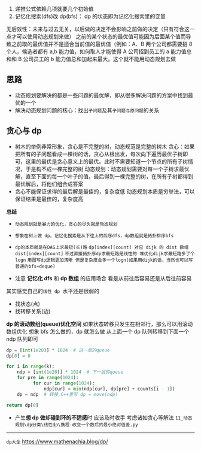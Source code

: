 1. 递推公式依赖几项就要几个初始值
2. 记忆化搜索(dfs)改 dp(bfs)：
   dp 的状态即为记忆化搜索里的变量

无后效性：未来与过去无关，以后做的决定不会影响之前做的决定（只有符合这一点才可以使用动态规划来做）
之前的某个状态的最优值可能因为后面某个值而导致之前取的最优值并不是适合当前值的最优值（例如：A、B 两个公司都需要招 8 个人，候选者都有 a,b 能力值，如何取人才能使得 A 公司招到员工的 a 能力值总和和 B 公司员工的 b 能力值总和加起来最大。这个就不能用动态规划去做

## 思路

- 动态规划要解决的都是一些问题的最优解，即从很多解决问题的方案中找到最优的一个
- 解决动态规划问题的核心：找出`子问题`及其`子问题与原问题`的关系

## 贪心与 dp

- 树木的举例非常形象，贪心是不完整的树，动态规范是完整的树木
  贪心：如果把所有的子问题看成一棵树的话，贪心从根出发，每次向下遍历最优子树即可，这里的最优是贪心意义上的最优。此时不需要知道一个节点的所有子树情况，于是构不成一棵完整的树
  动态规划：动态规划需要对每一个子树求最优解，直至下面的每一个叶子的值，最后得到一棵完整的树，在所有子树都得到最优解后，将他们组合成答案
- 贪心不能保证求得的最后解是最佳的，复杂度低
  动态规划本质是穷举法，可以保证结果是最佳的，复杂度高

**总结**

- `动态规划就是暴力的优化，贪心的尽头就是动态规划`
- `想象在树上做 dp，记忆化搜索是从下往上的后序dfs，dp数组就是拓扑排序bfs`
- `dp的本质就是在DAG上求最短(长)路`
  `dp[index][count] 对应 dijk 的 dist 数组 dist[index][count]`
  `不过直接拓扑序dp求最短路是线性的 堆优化dijk求最短路多了个logn`
  `用图写dp逻辑更加清晰 但是复杂度会多一个logn(如果用dijk的话，当然也可以写普通的bfs+deque)`

- 注意 **记忆化 dfs** 和 **dp 数组** 的应用场合 看是从前往后容易还是从后往前容易

其实感觉自己的`线性 dp `水平还是很弱的

- 找状态(点)
- 找转移关系(边)

**dp 的滚动数组(queue)优化空间**
如果状态转移只发生在相邻行，那么可以用滚动数组优化
想象 bfs 怎么做的，dp 就怎么做
从上面一个 dp 队列转移到下面一个 ndp 队列即可

```Python
dp = [int(1e20)] * 1024  # 这一层的queue
dp[0] = 0

for i in range(k):
    ndp = [int(1e20)] * 1024  # 下一层的queue
    for pre in range(1024):
          for cur in range(1024):
              ndp[cur] = min(ndp[cur], dp[pre] + counts[i - 1])
    dp = ndp  # 转移,C++里写 dp = move(ndp)

return dp[0]
```

- 产生**想 dp 做却碰到环的不适感**时 应该及时收手 考虑诸如贪心等解法
  `11_动态规划\dp分类\线性dp\携程-改变一个数后的最小绝对值差.py`

---

`dp大全`
https://www.mathenachia.blog/dp/
